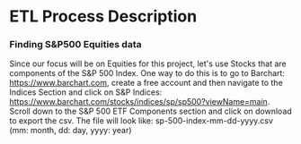 # ETL Process Description

### Finding S&P500 Equities data

Since our focus will be on Equities for this project, let's use Stocks that are components of the S&P 500 Index. One way to do this is to go to Barchart: https://www.barchart.com, create a free account and then navigate to the Indices Section and click on S&P Indices: https://www.barchart.com/stocks/indices/sp/sp500?viewName=main. Scroll down to the S&P 500 ETF Components section and click on download to export the csv. The file will look like: sp-500-index-mm-dd-yyyy.csv (mm: month, dd: day, yyyy: year)


